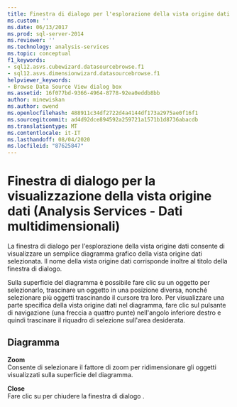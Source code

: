```yaml
---
title: Finestra di dialogo per l'esplorazione della vista origine dati (Analysis Services Dati multidimensionali) | Microsoft Docs
ms.custom: ''
ms.date: 06/13/2017
ms.prod: sql-server-2014
ms.reviewer: ''
ms.technology: analysis-services
ms.topic: conceptual
f1_keywords:
- sql12.asvs.cubewizard.datasourcebrowse.f1
- sql12.asvs.dimensionwizard.datasourcebrowse.f1
helpviewer_keywords:
- Browse Data Source View dialog box
ms.assetid: 16f077bd-9366-4964-8778-92ea0eddb8bb
author: minewiskan
ms.author: owend
ms.openlocfilehash: 488911c34df2722d4a4144df173a2975ae0f16f1
ms.sourcegitcommit: ad4d92dce894592a259721a1571b1d8736abacdb
ms.translationtype: MT
ms.contentlocale: it-IT
ms.lasthandoff: 08/04/2020
ms.locfileid: "87625847"
---
```

# <a name="browse-data-source-view-dialog-box-analysis-services---multidimensional-data"></a>Finestra di dialogo per la visualizzazione della vista origine dati (Analysis Services - Dati multidimensionali)
  La finestra di dialogo per l'esplorazione della vista origine dati consente di visualizzare un semplice diagramma grafico della vista origine dati selezionata. Il nome della vista origine dati corrisponde inoltre al titolo della finestra di dialogo.  
  
 Sulla superficie del diagramma è possibile fare clic su un oggetto per selezionarlo, trascinare un oggetto in una posizione diversa, nonché selezionare più oggetti trascinando il cursore tra loro. Per visualizzare una parte specifica della vista origine dati nel diagramma, fare clic sul pulsante di navigazione (una freccia a quattro punte) nell'angolo inferiore destro e quindi trascinare il riquadro di selezione sull'area desiderata.  
  
## <a name="diagram"></a>Diagramma  
 **Zoom**  
 Consente di selezionare il fattore di zoom per ridimensionare gli oggetti visualizzati sulla superficie del diagramma.  
  
 **Close**  
 Fare clic su per chiudere la finestra di dialogo .  
  
  
